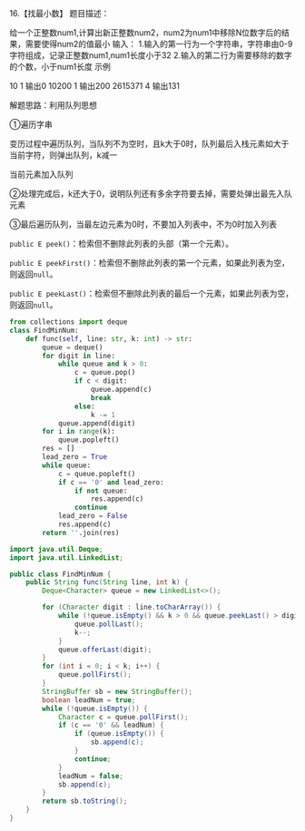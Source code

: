 16.【找最小数】
题目描述：

给一个正整数num1,计算出新正整数num2，num2为num1中移除N位数字后的结果，需要使得num2的值最小
输入：
1.输入的第一行为一个字符串，字符串由0-9字符组成，记录正整数num1,num1长度小于32
2.输入的第二行为需要移除的数字的个数，小于num1长度
示例

10
1
输出0
10200
1
输出200
2615371
4
输出131

解题思路：利用队列思想

①遍历字串

变历过程中遍历队列，当队列不为空时，且k大于0时，队列最后入栈元素如大于当前字符，则弹出队列，k减一

当前元素加入队列

 ②处理完成后，k还大于0，说明队列还有多余字符要去掉，需要处弹出最先入队元素

③最后遍历队列，当最左边元素为0时，不要加入列表中，不为0时加入列表

`public E peek()`：检索但不删除此列表的头部（第一个元素）。

`public E peekFirst()`：检索但不删除此列表的第一个元素，如果此列表为空，则返回`null`。

`public E peekLast()`：检索但不删除此列表的最后一个元素，如果此列表为空，则返回`null`。

```python
from collections import deque
class FindMinNum:
    def func(self, line: str, k: int) -> str:
        queue = deque()
        for digit in line:
            while queue and k > 0:
                c = queue.pop()
                if c < digit:
                    queue.append(c)
                    break
                else:
                    k -= 1
            queue.append(digit)
        for i in range(k):
            queue.popleft()
        res = []
        lead_zero = True
        while queue:
            c = queue.popleft()
            if c == '0' and lead_zero:
                if not queue:
                    res.append(c)
                continue
            lead_zero = False
            res.append(c)
        return ''.join(res)
```





```java
import java.util.Deque;
import java.util.LinkedList;

public class FindMinNum {
    public String func(String line, int k) {
        Deque<Character> queue = new LinkedList<>();

        for (Character digit : line.toCharArray()) {
            while (!queue.isEmpty() && k > 0 && queue.peekLast() > digit) {
                queue.pollLast();
                k--;
            }
            queue.offerLast(digit);
        }
        for (int i = 0; i < k; i++) {
            queue.pollFirst();
        }
        StringBuffer sb = new StringBuffer();
        boolean leadNum = true;
        while (!queue.isEmpty()) {
            Character c = queue.pollFirst();
            if (c == '0' && leadNum) {
                if (queue.isEmpty()) {
                    sb.append(c);
                }
                continue;
            }
            leadNum = false;
            sb.append(c);
        }
        return sb.toString();
    }
}
```

